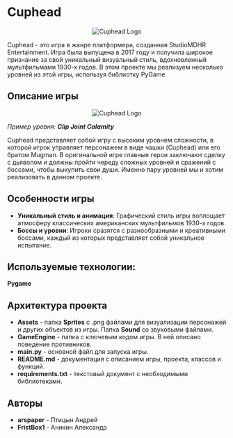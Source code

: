 # Cuphead

<p align="center">
  <img src="https://upload.wikimedia.org/wikipedia/en/e/eb/Cuphead_%28artwork%29.png" alt="Cuphead Logo">
</p>

Cuphead - это игра в жанре платформера, созданная StudioMDHR Entertainment. Игра была выпущена в 2017 году и получила широкое признание за свой уникальный визуальный стиль, вдохновленный мультфильмами 1930-х годов.
В этом проекте мы реализуем несколько уровней из этой игры, используя библиотку PyGame

## Описание игры
<p align="center">
  <img src="https://media.giphy.com/media/v1.Y2lkPTc5MGI3NjExc2J4NjRpbTVqMmY3ZTdjOHV1eHZ6M3NsbzN6cjRpdXIwZWphdnNmdiZlcD12MV9pbnRlcm5hbF9naWZfYnlfaWQmY3Q9Zw/l378lri33s1rRMX1C/giphy.gif" alt="Cuphead Logo">
</p>

*Пример уровня: **Clip Joint Calamity***

Cuphead представляет собой игру с высоким уровнем сложности, в которой игрок управляет персонажем в виде чашки (Cuphead) или его братом Mugman. В оригинальной игре главные герои заключают сделку с дьяволом и должны пройти череду сложных уровней и сражений с боссами, чтобы выкупить свои души. Именно пару уровней мы и хотим реализовать в данном проекте.

## Особенности игры
- **Уникальный стиль и анимация**: Графический стиль игры воплощает атмосферу классических американских мультфильмов 1930-х годов.
- **Боссы и уровни**: Игроки сразятся с разнообразными и креативными боссами, каждый из которых представляет собой уникальное испытание.


## Используемые технологии:

**Pygame**


## Архитектура проекта
- **Assets** - папка **Sprites** с .png файлами для визуализации персонажей и других объектов из игры. Папка **Sound** со звуковыми файлами.
- **GameEngine** - папка с ключевым кодом игры. В ней описано поведение противников.
- **main.py** - основной файл для запуска игры.
- **README.md** - документация с описанием игры, проекта, классов и функций.
- **requirements.txt** - текстовый документ с необходимыми библиотеками.

## Авторы
- **arspaper** - Птицын Андрей
- **FristBox1** - Аникин Александр